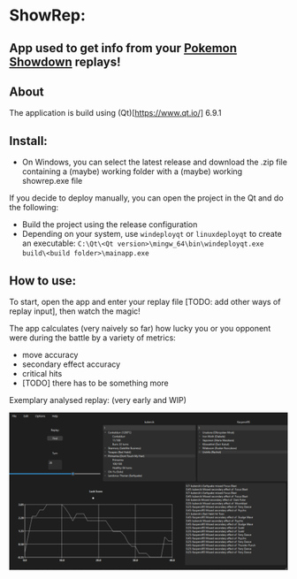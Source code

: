 # ShowRep:
## App used to get info from your [Pokemon Showdown](https://play.pokemonshowdown.com/) replays! 

## About
The application is build using (Qt)[https://www.qt.io/] 6.9.1

## Install:
- On Windows, you can select the latest release and download the .zip file containing a (maybe) working folder with a (maybe) working showrep.exe file

If you decide to deploy manually, you can open the project in the Qt and do the following:
- Build the project using the release configuration
- Depending on your system, use `windeployqt` or `linuxdeployqt` to create an executable:
`C:\Qt\<Qt version>\mingw_64\bin\windeployqt.exe build\<build folder>\mainapp.exe`

## How to use:

To start, open the app and enter your replay file [TODO: add other ways of replay input],
then watch the magic!

The app calculates (very naively so far) how lucky you or you opponent were during the battle by a variety of metrics:
- move accuracy
- secondary effect accuracy
- critical hits
- [TODO] there has to be something more

Exemplary analysed replay: (very early and WIP)

![image](SampleReplay.png)
